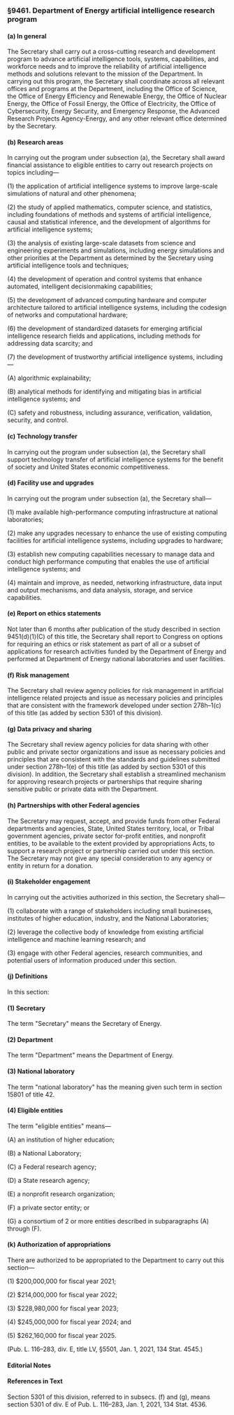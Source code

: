 ### §9461. Department of Energy artificial intelligence research program ###

#### (a) In general ####

The Secretary shall carry out a cross-cutting research and development program to advance artificial intelligence tools, systems, capabilities, and workforce needs and to improve the reliability of artificial intelligence methods and solutions relevant to the mission of the Department. In carrying out this program, the Secretary shall coordinate across all relevant offices and programs at the Department, including the Office of Science, the Office of Energy Efficiency and Renewable Energy, the Office of Nuclear Energy, the Office of Fossil Energy, the Office of Electricity, the Office of Cybersecurity, Energy Security, and Emergency Response, the Advanced Research Projects Agency-Energy, and any other relevant office determined by the Secretary.

#### (b) Research areas ####

In carrying out the program under subsection (a), the Secretary shall award financial assistance to eligible entities to carry out research projects on topics including—

(1) the application of artificial intelligence systems to improve large-scale simulations of natural and other phenomena;

(2) the study of applied mathematics, computer science, and statistics, including foundations of methods and systems of artificial intelligence, causal and statistical inference, and the development of algorithms for artificial intelligence systems;

(3) the analysis of existing large-scale datasets from science and engineering experiments and simulations, including energy simulations and other priorities at the Department as determined by the Secretary using artificial intelligence tools and techniques;

(4) the development of operation and control systems that enhance automated, intelligent decisionmaking capabilities;

(5) the development of advanced computing hardware and computer architecture tailored to artificial intelligence systems, including the codesign of networks and computational hardware;

(6) the development of standardized datasets for emerging artificial intelligence research fields and applications, including methods for addressing data scarcity; and

(7) the development of trustworthy artificial intelligence systems, including—

(A) algorithmic explainability;

(B) analytical methods for identifying and mitigating bias in artificial intelligence systems; and

(C) safety and robustness, including assurance, verification, validation, security, and control.

#### (c) Technology transfer ####

In carrying out the program under subsection (a), the Secretary shall support technology transfer of artificial intelligence systems for the benefit of society and United States economic competitiveness.

#### (d) Facility use and upgrades ####

In carrying out the program under subsection (a), the Secretary shall—

(1) make available high-performance computing infrastructure at national laboratories;

(2) make any upgrades necessary to enhance the use of existing computing facilities for artificial intelligence systems, including upgrades to hardware;

(3) establish new computing capabilities necessary to manage data and conduct high performance computing that enables the use of artificial intelligence systems; and

(4) maintain and improve, as needed, networking infrastructure, data input and output mechanisms, and data analysis, storage, and service capabilities.

#### (e) Report on ethics statements ####

Not later than 6 months after publication of the study described in section 9451(d)(1)(C) of this title, the Secretary shall report to Congress on options for requiring an ethics or risk statement as part of all or a subset of applications for research activities funded by the Department of Energy and performed at Department of Energy national laboratories and user facilities.

#### (f) Risk management ####

The Secretary shall review agency policies for risk management in artificial intelligence related projects and issue as necessary policies and principles that are consistent with the framework developed under section 278h–1(c) of this title (as added by section 5301 of this division).

#### (g) Data privacy and sharing ####

The Secretary shall review agency policies for data sharing with other public and private sector organizations and issue as necessary policies and principles that are consistent with the standards and guidelines submitted under section 278h–1(e) of this title (as added by section 5301 of this division). In addition, the Secretary shall establish a streamlined mechanism for approving research projects or partnerships that require sharing sensitive public or private data with the Department.

#### (h) Partnerships with other Federal agencies ####

The Secretary may request, accept, and provide funds from other Federal departments and agencies, State, United States territory, local, or Tribal government agencies, private sector for-profit entities, and nonprofit entities, to be available to the extent provided by appropriations Acts, to support a research project or partnership carried out under this section. The Secretary may not give any special consideration to any agency or entity in return for a donation.

#### (i) Stakeholder engagement ####

In carrying out the activities authorized in this section, the Secretary shall—

(1) collaborate with a range of stakeholders including small businesses, institutes of higher education, industry, and the National Laboratories;

(2) leverage the collective body of knowledge from existing artificial intelligence and machine learning research; and

(3) engage with other Federal agencies, research communities, and potential users of information produced under this section.

#### (j) Definitions ####

In this section:

#### (1) Secretary ####

The term "Secretary" means the Secretary of Energy.

#### (2) Department ####

The term "Department" means the Department of Energy.

#### (3) National laboratory ####

The term "national laboratory" has the meaning given such term in section 15801 of title 42.

#### (4) Eligible entities ####

The term "eligible entities" means—

(A) an institution of higher education;

(B) a National Laboratory;

(C) a Federal research agency;

(D) a State research agency;

(E) a nonprofit research organization;

(F) a private sector entity; or

(G) a consortium of 2 or more entities described in subparagraphs (A) through (F).

#### (k) Authorization of appropriations ####

There are authorized to be appropriated to the Department to carry out this section—

(1) $200,000,000 for fiscal year 2021;

(2) $214,000,000 for fiscal year 2022;

(3) $228,980,000 for fiscal year 2023;

(4) $245,000,000 for fiscal year 2024; and

(5) $262,160,000 for fiscal year 2025.

(Pub. L. 116–283, div. E, title LV, §5501, Jan. 1, 2021, 134 Stat. 4545.)

#### **Editorial Notes** ####

#### References in Text ####

Section 5301 of this division, referred to in subsecs. (f) and (g), means section 5301 of div. E of Pub. L. 116–283, Jan. 1, 2021, 134 Stat. 4536.